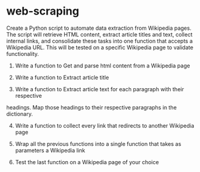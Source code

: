 # web-scraping
Create a Python script to automate data extraction from Wikipedia pages. The script will retrieve HTML content, extract article titles and text, collect internal links, and consolidate these tasks into one function that accepts a Wikipedia URL. This will be tested on a specific Wikipedia page to validate functionality.

1) Write a function to Get and parse html content from a Wikipedia page

2) Write a function to Extract article title

3) Write a function to Extract article text for each paragraph with their respective

headings. Map those headings to their respective paragraphs in the dictionary.

4) Write a function to collect every link that redirects to another Wikipedia page

5) Wrap all the previous functions into a single function that takes as parameters a Wikipedia link

6) Test the last function on a Wikipedia page of your choice
